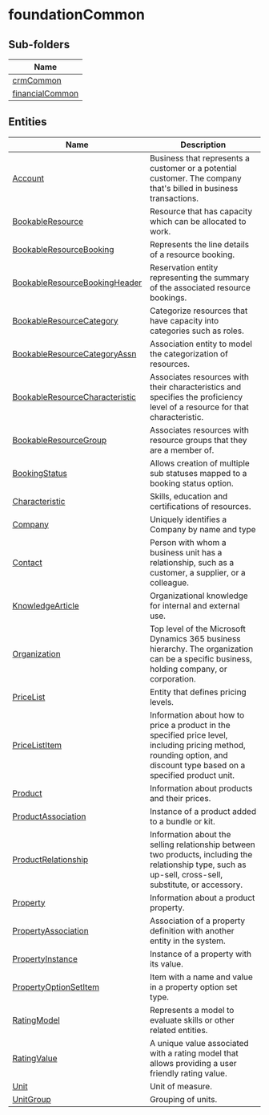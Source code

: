 
# foundationCommon


## Sub-folders

|Name|
|---|
|[crmCommon](https://docs.microsoft.com/en-us/common-data-model/schema/core/applicationcommon/foundationcommon/crmCommon/overview)|
|[financialCommon](https://docs.microsoft.com/en-us/common-data-model/schema/core/applicationcommon/foundationcommon/financialCommon/overview)|




## Entities

|Name|Description|
|---|---|
|[Account](https://docs.microsoft.com/en-us/common-data-model/schema/core/applicationcommon/foundationcommon/Account)|Business that represents a customer or a potential customer. The company that's billed in business transactions.  |
|[BookableResource](https://docs.microsoft.com/en-us/common-data-model/schema/core/applicationcommon/foundationcommon/BookableResource)|Resource that has capacity which can be allocated to work.  |
|[BookableResourceBooking](https://docs.microsoft.com/en-us/common-data-model/schema/core/applicationcommon/foundationcommon/BookableResourceBooking)|Represents the line details of a resource booking.  |
|[BookableResourceBookingHeader](https://docs.microsoft.com/en-us/common-data-model/schema/core/applicationcommon/foundationcommon/BookableResourceBookingHeader)|Reservation entity representing the summary of the associated resource bookings.  |
|[BookableResourceCategory](https://docs.microsoft.com/en-us/common-data-model/schema/core/applicationcommon/foundationcommon/BookableResourceCategory)|Categorize resources that have capacity into categories such as roles.  |
|[BookableResourceCategoryAssn](https://docs.microsoft.com/en-us/common-data-model/schema/core/applicationcommon/foundationcommon/BookableResourceCategoryAssn)|Association entity to model the categorization of resources.  |
|[BookableResourceCharacteristic](https://docs.microsoft.com/en-us/common-data-model/schema/core/applicationcommon/foundationcommon/BookableResourceCharacteristic)|Associates resources with their characteristics and specifies the proficiency level of a resource for that characteristic.  |
|[BookableResourceGroup](https://docs.microsoft.com/en-us/common-data-model/schema/core/applicationcommon/foundationcommon/BookableResourceGroup)|Associates resources with resource groups that they are a member of.  |
|[BookingStatus](https://docs.microsoft.com/en-us/common-data-model/schema/core/applicationcommon/foundationcommon/BookingStatus)|Allows creation of multiple sub statuses mapped to a booking status option.  |
|[Characteristic](https://docs.microsoft.com/en-us/common-data-model/schema/core/applicationcommon/foundationcommon/Characteristic)|Skills, education and certifications of resources.  |
|[Company](https://docs.microsoft.com/en-us/common-data-model/schema/core/applicationcommon/foundationcommon/Company)|Uniquely identifies a Company by name and type  |
|[Contact](https://docs.microsoft.com/en-us/common-data-model/schema/core/applicationcommon/foundationcommon/Contact)|Person with whom a business unit has a relationship, such as a customer, a supplier, or a colleague.  |
|[KnowledgeArticle](https://docs.microsoft.com/en-us/common-data-model/schema/core/applicationcommon/foundationcommon/KnowledgeArticle)|Organizational knowledge for internal and external use.  |
|[Organization](https://docs.microsoft.com/en-us/common-data-model/schema/core/applicationcommon/foundationcommon/Organization)|Top level of the Microsoft Dynamics 365 business hierarchy. The organization can be a specific business, holding company, or corporation.  |
|[PriceList](https://docs.microsoft.com/en-us/common-data-model/schema/core/applicationcommon/foundationcommon/PriceList)|Entity that defines pricing levels.  |
|[PriceListItem](https://docs.microsoft.com/en-us/common-data-model/schema/core/applicationcommon/foundationcommon/PriceListItem)|Information about how to price a product in the specified price level, including pricing method, rounding option, and discount type based on a specified product unit.  |
|[Product](https://docs.microsoft.com/en-us/common-data-model/schema/core/applicationcommon/foundationcommon/Product)|Information about products and their prices.  |
|[ProductAssociation](https://docs.microsoft.com/en-us/common-data-model/schema/core/applicationcommon/foundationcommon/ProductAssociation)|Instance of a product added to a bundle or kit.  |
|[ProductRelationship](https://docs.microsoft.com/en-us/common-data-model/schema/core/applicationcommon/foundationcommon/ProductRelationship)|Information about the selling relationship between two products, including the relationship type, such as up-sell, cross-sell, substitute, or accessory.  |
|[Property](https://docs.microsoft.com/en-us/common-data-model/schema/core/applicationcommon/foundationcommon/Property)|Information about a product property.  |
|[PropertyAssociation](https://docs.microsoft.com/en-us/common-data-model/schema/core/applicationcommon/foundationcommon/PropertyAssociation)|Association of a property definition with another entity in the system.  |
|[PropertyInstance](https://docs.microsoft.com/en-us/common-data-model/schema/core/applicationcommon/foundationcommon/PropertyInstance)|Instance of a property with its value.  |
|[PropertyOptionSetItem](https://docs.microsoft.com/en-us/common-data-model/schema/core/applicationcommon/foundationcommon/PropertyOptionSetItem)|Item with a name and value in a property option set type.  |
|[RatingModel](https://docs.microsoft.com/en-us/common-data-model/schema/core/applicationcommon/foundationcommon/RatingModel)|Represents a model to evaluate skills or other related entities.  |
|[RatingValue](https://docs.microsoft.com/en-us/common-data-model/schema/core/applicationcommon/foundationcommon/RatingValue)|A unique value associated with a rating model that allows providing a user friendly rating value.  |
|[Unit](https://docs.microsoft.com/en-us/common-data-model/schema/core/applicationcommon/foundationcommon/Unit)|Unit of measure.  |
|[UnitGroup](https://docs.microsoft.com/en-us/common-data-model/schema/core/applicationcommon/foundationcommon/UnitGroup)|Grouping of units.  |
